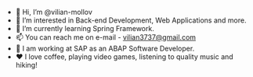 - 👋 Hi, I’m @vilian-mollov
- 👀 I’m interested in Back-end Development, Web Applications and more.
- 🌱 I’m currently learning Spring Framework.
- 📫 You can reach me on e-mail - vilian3737@gmail.com
- 💼 I am working at SAP as an ABAP Software Developer.
- ❤️ I love coffee, playing video games, listening to quality music and hiking!

<!---
vilian-mollov/vilian-mollov is a ✨ special ✨ repository because its `README.md` (this file) appears on your GitHub profile.
You can click the Preview link to take a look at your changes.
--->
